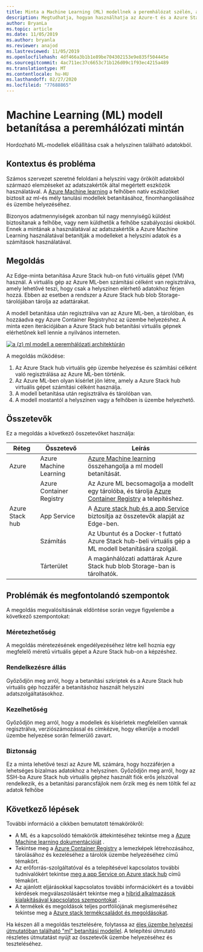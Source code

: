```yaml
---
title: Minta a Machine Learning (ML) modellnek a peremhálózat szélén, az Azure és az Azure Stack hub használatával történő betanításához.
description: Megtudhatja, hogyan használhatja az Azure-t és a Azure Stack hub-szolgáltatásokat a (z) ML-modell képzésének a szélén.
author: BryanLa
ms.topic: article
ms.date: 11/05/2019
ms.author: bryanla
ms.reviewer: anajod
ms.lastreviewed: 11/05/2019
ms.openlocfilehash: 4df466a3b1b1e89be704302153e9e835f504445e
ms.sourcegitcommit: 4ac711ec37c6653c71b126d09c1f93ec4215a489
ms.translationtype: MT
ms.contentlocale: hu-HU
ms.lasthandoff: 02/27/2020
ms.locfileid: "77688865"
---
```

# <a name="train-machine-learning-ml-model-at-the-edge-pattern"></a>Machine Learning (ML) modell betanítása a peremhálózati mintán

Hordozható ML-modellek előállítása csak a helyszínen található adatokból.

## <a name="context-and-problem"></a>Kontextus és probléma

Számos szervezet szeretné feloldani a helyszíni vagy örökölt adatokból származó elemzéseket az adatszakértők által megértett eszközök használatával. A [Azure Machine learning](/azure/machine-learning/) a felhőben natív eszközöket biztosít az ml-és mély tanulási modellek betanításához, finomhangolásához és üzembe helyezéséhez.  

Bizonyos adatmennyiségek azonban túl nagy mennyiségű küldést biztosítanak a felhőbe, vagy nem küldhetők a felhőbe szabályozási okokból. Ennek a mintának a használatával az adatszakértők a Azure Machine Learning használatával betanítják a modelleket a helyszíni adatok és a számítások használatával. 

## <a name="solution"></a>Megoldás

Az Edge-minta betanítása Azure Stack hub-on futó virtuális gépet (VM) használ. A virtuális gép az Azure ML-ben számítási célként van regisztrálva, amely lehetővé teszi, hogy csak a helyszínen elérhető adatokhoz férjen hozzá. Ebben az esetben a rendszer a Azure Stack hub blob Storage-tárolójában tárolja az adattárakat. 

A modell betanítása után regisztrálva van az Azure ML-ben, a tárolóban, és hozzáadva egy Azure Container Registryhoz az üzembe helyezéshez. A minta ezen iterációjában a Azure Stack hub betanítási virtuális gépnek elérhetőnek kell lennie a nyilvános interneten. 

[![a (z) ml modell a peremhálózati architektúrán](media/pattern-train-ml-model-at-edge/solution-architecture.png)](media/pattern-train-ml-model-at-edge/solution-architecture.png)

A megoldás működése: 

1. Az Azure Stack hub virtuális gép üzembe helyezése és számítási célként való regisztrálása az Azure ML-ben történik.
2. Az Azure ML-ben olyan kísérlet jön létre, amely a Azure Stack hub virtuális gépet számítási célként használja.
3. A modell betanítása után regisztrálva és tárolóban van.
4. A modell mostantól a helyszínen vagy a felhőben is üzembe helyezhető.

## <a name="components"></a>Összetevők

Ez a megoldás a következő összetevőket használja:

| Réteg | Összetevő | Leírás |
|----------|-----------|-------------|
| Azure | Azure Machine Learning | [Azure Machine learning](/azure/machine-learning/) összehangolja a ml modell betanítását. |
| | Azure Container Registry | Az Azure ML becsomagolja a modellt egy tárolóba, és tárolja [Azure Container Registry](/azure/container-registry/) a telepítéshez.|
| Azure Stack hub | App Service | A [Azure stack hub és a app Service](/azure-stack/operator/azure-stack-app-service-overview) biztosítja az összetevők alapját az Edge-ben. |
| | Számítás | Az Ubuntut és a Docker-t futtató Azure Stack hub-beli virtuális gép a ML modell betanítására szolgál. |
| | Tárterület | A magánhálózati adattárak Azure Stack hub blob Storage-ban is tárolhatók. |

## <a name="issues-and-considerations"></a>Problémák és megfontolandó szempontok

A megoldás megvalósításának eldöntése során vegye figyelembe a következő szempontokat:

### <a name="scalability"></a>Méretezhetőség 

A megoldás méretezésének engedélyezéséhez létre kell hoznia egy megfelelő méretű virtuális gépet a Azure Stack hub-on a képzéshez.

### <a name="availability"></a>Rendelkezésre állás

Győződjön meg arról, hogy a betanítási szkriptek és a Azure Stack hub virtuális gép hozzáfér a betanításhoz használt helyszíni adatszolgáltatásokhoz.

### <a name="manageability"></a>Kezelhetőség

Győződjön meg arról, hogy a modellek és kísérletek megfelelően vannak regisztrálva, verziószámozással és címkézve, hogy elkerülje a modell üzembe helyezése során felmerülő zavart. 

### <a name="security"></a>Biztonság

Ez a minta lehetővé teszi az Azure ML számára, hogy hozzáférjen a lehetséges bizalmas adatokhoz a helyszínen. Győződjön meg arról, hogy az SSH-ba Azure Stack hub virtuális géphez használt fiók erős jelszóval rendelkezik, és a betanítási parancsfájlok nem őrzik meg és nem töltik fel az adatok felhőbe 

## <a name="next-steps"></a>Következő lépések

További információ a cikkben bemutatott témakörökről:
- A ML és a kapcsolódó témakörök áttekintéséhez tekintse meg a [Azure Machine learning dokumentációját](/azure/machine-learning) .
- Tekintse meg a [Azure Container Registry](/azure/container-registry/) a lemezképek létrehozásához, tárolásához és kezeléséhez a tárolók üzembe helyezéséhez című témakört.
- Az erőforrás-szolgáltatóval és a telepítésével kapcsolatos további tudnivalókért tekintse [meg a app Service on Azure stack hub](/azure-stack/operator/azure-stack-app-service-overview) című témakört.
- Az ajánlott eljárásokkal kapcsolatos további információkért és a további kérdések megválaszolásáért tekintse meg a [hibrid alkalmazások kialakításával kapcsolatos szempontokat](overview-app-design-considerations.md) .
- A termékek és megoldások teljes portfóliójának megismeréséhez tekintse meg a [Azure stack termékcsaládot és megoldásokat](/azure-stack).

Ha készen áll a megoldás tesztelésére, folytassa az [éles üzembe helyezési útmutatóban található "ml" betanítási modellel](https://aka.ms/edgetrainingdeploy). A telepítési útmutató részletes útmutatást nyújt az összetevők üzembe helyezéséhez és teszteléséhez.